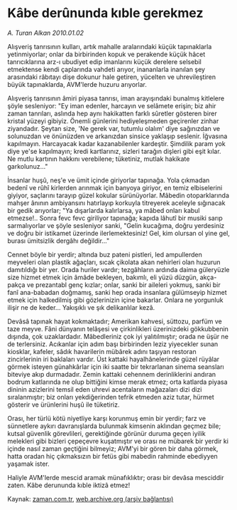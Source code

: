 # Kâbe derûnunda kıble gerekmez

*A. Turan Alkan 2010.01.02*

<tr><td class="metin" colspan="2" style="padding-top: 20px; padding-left: 5px; ">Alışveriş tanrısının kulları, artık mahalle aralarındaki küçük tapınaklarla yetinmiyorlar; onlar da birbirinden kopuk ve perakende küçük hâcet tanrıcıklarına arz-ı ubudiyet edip imanlarını küçük derelere selsebil etmektense kendi çaplarında vahdeti arıyor, inananlarla inanılan şey arasındaki râbıtayı dişe dokunur hale getiren, yücelten ve uhrevileştiren büyük tapınaklarda, AVM'lerde huzuru arıyorlar.</td></tr><tr><td class="metin" colspan="2" style="padding-top: 20px; padding-left: 5px; "><p>Alışveriş tanrısının âmiri piyasa tanrısı, iman arayışındaki bunalmış kitlelere şöyle sesleniyor: "Ey iman edenler, harcayın ve selâmete erişin; biz ahir zaman tanrıları, aslında hep aynı hakikatten farklı sûretler gösteren birer kristal yüzeyi gibiyiz. Önemli günlerini hediyeleşmeden geçirenler zinhar ziyandadır. Şeytan size, 'Ne gerek var, tutumlu olalım' diye sağınızdan ve solunuzdan ve önünüzden ve arkanızdan sinsice yaklaşıp seslenir. İğvasına kapılmayın. Harcayacak kadar kazanabilenler kardeştir. Şimdilik param yok diye ye'se kapılmayın; kredi kartlarınız, sizleri tarağın dişleri gibi eşit kılar. Ne mutlu kartının hakkını verebilene; tüketiniz, mutlak hakikate garkolunuz..."
<p> İnsanlar huşû, neş'e ve ümit içinde giriyorlar tapınağa. Yola çıkmadan bedenî ve rûhî kirlerden arınmak için banyoya giriyor, en temiz elbiselerini giyiyor, saçlarını tarayıp güzel kokular sürünüyorlar. Mâbedin otoparklarında mahşer ânının ambiyansını hatırlayıp korkuyla titreyerek aceleyle sığınacak bir gedik arıyorlar; "Ya dışarlarda kalırlarsa, ya mâbed onları kabul etmezse!.. Sonra fevc fevc giriliyor tapınağa; kapıda lâhutî bir musiki sarıp sarmalıyorlar ve şöyle sesleniyor sanki, "Gelin kucağıma, doğru yerdesiniz ve doğru bir istikamet üzerinde ilerlemektesiniz! Gel, kim olursan ol yine gel, burası ümitsizlik dergâhı değildir..."
<p> Cennet böyle bir yerdir; altında buz pateni pistleri, led ampullerden meyveleri olan plastik ağaçları, sıcak çikolata akan nehirleri olan huzurun damıtıldığı bir yer. Orada huriler vardır; tezgâhların ardında daima güleryüzle size hizmet etmek için âmâde bekleyen, bakımlı, eli yüzü düzgün, akça-pakça ve prezantabl genç kızlar; onlar, sanki bir aileleri yokmuş, sanki bir fanî ana-babadan doğmamış, sanki hep orada insanlara gülümseyip hizmet etmek için halkedilmiş gibi gözlerinizin içine bakarlar. Onlara ne yorgunluk ilişir ne de keder... Yakışıklı ve şık delikanlılar kezâ.
<p> Devâsâ tapınak hayat kokmaktadır; Amerikan kahvesi, süttozu, parfüm ve taze meyve. Fâni dünyanın telâşesi ve çirkinlikleri üzerinizdeki gökkubbenin dışında, çok uzaklardadır. Mâbedleriniz çok iyi yalıtılmıştır; orada ne üşür ne de terlersiniz. Acıkanlar için adım başı birbirinden leziz yiyecekler sunan kiosklar, kafeler, sâdık havarilerin mübârek adını taşıyan restoran zincirlerinin iri baklaları vardır. Üst kattaki hayalhânelerinde güzel rüyâlar görmek isteyen günahkârlar için iki saatte bir tekrarlanan sinema seansları biteviye akıp durmadadır. Zemin kattaki cehennem derinliklerini andıran bodrum katlarında ne olup bittiğini kimse merak etmez; orta katlarda piyasa dininin azizlerini temsil eden uhrevi acentaların mağazaları dizi dizi sıralanmıştır; biz onları yekdiğerinden tefrik etmeden aziz tutar, hürmet gösterir ve ürünlerini huşû ile tüketiriz.
<p> Orası, her türlü kötü niyetliye karşı korunmuş emin bir yerdir; farz ve sünnetlere aykırı davranışlarda bulunmak kimsenin aklından geçmez bile; kutsal güvenlik görevlileri, gerektiğinde görünür duruma geçen iyilik melekleri gibi bizleri çepeçevre kuşatmıştır ve orası ne mübarek bir yerdir ki içinde nasıl zaman geçtiğini bilmeyiz; AVM'yi bir gören bir daha görmek, hatta oradan hiç çıkmaksızın bir fetüs gibi mabedin rahminde ebediyyen yaşamak ister.
<p> Haliyle AVM'lerde mescid aramak münafıklıktır; orası bir devâsa mesciddir zaten. Kâbe derununda kıble iktizâ etmez! <br/></p></p></p></p></p></p></td></tr>

Kaynak: [zaman.com.tr](http://zaman.com.tr/yazar.do?yazino=935053), [web.archive.org (arşiv bağlantısı)](http://web.archive.org/web/20100323165011/http://www.zaman.com.tr:80/yazar.do?yazino=935053)

